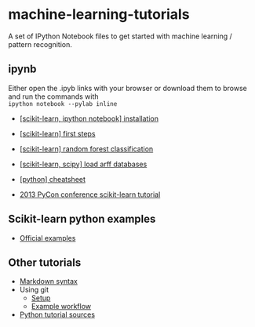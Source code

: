 machine-learning-tutorials
==========================

A set of IPython Notebook files to get started with machine learning / pattern recognition.


ipynb
---------
Either open the .ipyb links with your browser or download them to browse and run the commands with <br/>
`ipython notebook --pylab inline`
- [[scikit-learn, ipython notebook] installation](http://nbviewer.ipython.org/github/mamrehn/machine-learning-tutorials/blob/master/ipynb/[scikit-learn,%20ipython%20notebook]%20installation.ipynb)
- [[scikit-learn] first steps](http://nbviewer.ipython.org/github/mamrehn/machine-learning-tutorials/blob/master/ipynb/[scikit-learn]%20first%20steps.ipynb)
- [[scikit-learn] random forest classification](http://nbviewer.ipython.org/github/mamrehn/machine-learning-tutorials/blob/master/ipynb/[scikit-learn]%20random%20forest%20classification.ipynb)
- [[scikit-learn, scipy] load arff databases](http://nbviewer.ipython.org/github/mamrehn/machine-learning-tutorials/blob/master/ipynb/[scikit-learn,%20scipy]%20load%20arff%20databases.ipynb)
- [[python] cheatsheet](http://nbviewer.ipython.org/github/mamrehn/machine-learning-tutorials/blob/master/ipynb/[python]%20cheatsheet.ipynb)

- [2013 PyCon conference scikit-learn tutorial](https://github.com/jakevdp/sklearn_pycon2013)

Scikit-learn python examples
---------
- [Official examples](https://github.com/scikit-learn/scikit-learn/tree/master/examples)

Other tutorials
---------
- [Markdown syntax](https://github.com/adam-p/markdown-here/wiki/Markdown-Cheatsheet)
- Using git
  - [Setup](markdown/git/setup-for-github.md)
  - [Example workflow](markdown/git/example-local-repository-basics.md)
- [Python tutorial sources](markdown/python/[Python]%20library%20tutorials.md)
